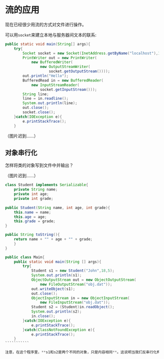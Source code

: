 ﻿# 流的应用

现在已经很少用流的方式对文件进行操作。

可以用`socket`来建立本地与服务器间文本的联系:
```````````````java
public static void main(String[] args){
	try{
		Socket socket = new Socket(InetAddress.getByName("localhost"),12345);
		PrintWriter out = new PrintWriter(
			new BufferedWriter(
				new OutputStreamWriter(
					socket.getOutputStream())));
		out.println("Hello");
		BufferedRead in = new BufferedReader(
			new InputStreamReader(
				socket.getInputStream()));
		String line;
		line = in.readline();
		System.out.println(line);
		out.close();
		socket.close();
	}catch(IOException e){
		e.printStackTrace();
	}
`````````````````

（图片迟到……）

## 对象串行化

怎样将类的对象写到文件中并输出？

（图片迟到……）

`````````````java
class Student implements Serializable{
	private String name;
	private int age;
	private int grade;
	
public Student(String name, int age, int grade){
	this.name = name;
	this.age = age;
	this.grade = grade;
}

public String toString(){
	return name + "" + age + "" + grade;
	}
}

public class Main{
	public static void main(String [] args){
		try{
			Student s1 = new Student("John",18,5);
			System.out.println(s1);
			ObjectOutputStream out = new ObjectOutputStream(
				new FileOutputStream("obj.dat"));
			out.writeObject(s1);
			out.close();
			ObjectInputStream in = new ObjectInputStream(
				new FileInputStream("obj.dat"));
			Student s2 = (Student)in.readObject();
			System.out.println(s2);
			in.close();
		}catch(IOException e){
			e.printStackTrace();
		}catch(ClassNotFoundException e){
			e.printStackTrace();
	}
```````````

注意，在这个程序里，**s1和s2是两个不同的对象，只是内容相同**。这说明当我们反串行化构造出一个对象时，这个对象和之前写进去的对象是不一样的，但是值一样。



